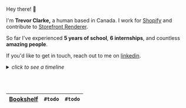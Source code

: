 Hey there! 👋 

I'm **Trevor Clarke,** a human based in Canada. I work for [Shopify](https://github.com/Shopify) and contribute to [Storefront Renderer](https://shopify.engineering/how-shopify-reduced-storefront-response-times-rewrite).

So far I've experienced <b>5 years of school</b>, <b>6 internships</b>, and countless <b>amazing people</b>.

If you'd like to get in touch, reach out to me on [linkedin](https://linkedin.com/in/trevorclarketc).

<div align="left">
<details>
<summary>
<i>click to see a timeline</i>
    </summary>
    
```mermaid

gantt
    dateFormat  YYYY-MM-DD

    section Shopify
    Developer @ Shopify's SFR :a1, 2023-09-01, 2024-02-09
    Intern @ Shopify's SFR    :after a1, 2022-01-01, 2023-05-31
    Intern @ Shopify's SFN :2021-05-01, 2021-12-31

    section BMO
    Intern @ BMO    :2020-09-01, 2021-04-30

    section BeeHome
    Intern    :2020-01-01, 2020-08-31

    section School
    Education :2018-01-01, 2023-05-31
    
```
    
    </details>
</div>



<br><br>

<div align="left">
    
| [Bookshelf](/books/README.md) | `#todo` | `#todo`  |
| -------- | ----------------------------- | -------- |

</div>

